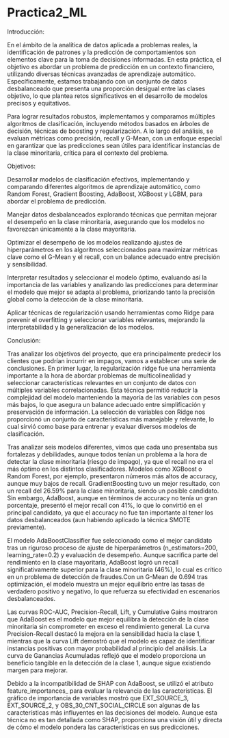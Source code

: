 # Practica2_ML


Introducción:

En el ámbito de la analítica de datos aplicada a problemas reales, la identificación de patrones y la 
predicción de comportamientos son elementos clave para la toma de decisiones informadas. En esta práctica,
el objetivo es abordar un problema de predicción en un contexto financiero, utilizando diversas técnicas 
avanzadas de aprendizaje automático. Específicamente, estamos trabajando con un conjunto de datos desbalanceado 
que presenta una proporción desigual entre las clases objetivo, lo que plantea retos significativos en el
desarrollo de modelos precisos y equitativos.

Para lograr resultados robustos, implementamos y comparamos múltiples algoritmos de clasificación, 
incluyendo métodos basados en árboles de decisión, técnicas de boosting y regularización. A lo largo 
del análisis, se evaluan métricas como precisión, recall y G-Mean, con un enfoque especial en garantizar
que las predicciones sean útiles para identificar instancias de la clase minoritaria, crítica para el 
contexto del problema.

Objetivos:

Desarrollar modelos de clasificación efectivos, implementando y comparando diferentes algoritmos de 
aprendizaje automático, como Random Forest, Gradient Boosting, AdaBoost, XGBoost y LGBM, para abordar el 
problema de predicción.

Manejar datos desbalanceados explorando técnicas que permitan mejorar el desempeño en la clase minoritaria, 
asegurando que los modelos no favorezcan únicamente a la clase mayoritaria.

Optimizar el desempeño de los modelos realizando ajustes de hiperparámetros en los algoritmos seleccionados
para maximizar métricas clave como el G-Mean y el recall, con un balance adecuado entre precisión y sensibilidad.

Interpretar resultados y seleccionar el modelo óptimo, evaluando así la importancia de las variables y 
analizando las predicciones para determinar el modelo que mejor se adapta al problema, priorizando tanto
la precisión global como la detección de la clase minoritaria.

Aplicar técnicas de regularización usando herramientas como Ridge para prevenir el overfitting y seleccionar 
variables relevantes, mejorando la interpretabilidad y la generalización de los modelos.

Conclusión:

Tras analizar los objetivos del proyecto, que era principalmente predecir los clientes que podrían incurrir 
en impagos, vamos a establecer una serie de conclusiones. En primer lugar, la regularización ridge fue una
herramienta importante a la hora de abordar problemas de multicolinealidad y seleccionar características 
relevantes en un conjunto de datos con múltiples variables correlacionadas. Esta técnica permitió reducir 
la complejidad del modelo manteniendo la mayoría de las variables con pesos más bajos, lo que asegura un 
balance adecuado entre simplificación y preservación de información. La selección de variables con Ridge 
nos proporcionó un conjunto de características más manejable y relevante, lo cual sirvió como base para 
entrenar y evaluar diversos modelos de clasificación.

Tras analizar seis modelos diferentes, vimos que cada uno presentaba sus fortalezas y debilidades, aunque 
todos tenían un problema a la hora de detectar la clase minoritaria (riesgo de impago), ya que el recall 
no era el más óptimo en los distintos clasificadores. Modelos como XGBoost o Random Forest, por ejemplo, 
presentaron números más altos de accuracy, aunque muy bajos de recall. GradientBoosting tuvo un mejor 
resultado, con un recall del 26.59% para la clase minoritaria, siendo un posible candidato. Sin embargo, 
AdaBoost, aunque en términos de accuracy no tenía un gran porcentaje, presentó el mejor recall con 41%, 
lo que lo convirtió en el principal candidato, ya que el accuracy no fue tan importante al tener los datos 
desbalanceados (aun habiendo aplicado la técnica SMOTE previamente).

El modelo AdaBoostClassifier fue seleccionado como el mejor candidato tras un riguroso proceso de ajuste 
de hiperparámetros (n_estimators=200, learning_rate=0.2) y evaluación de desempeño. Aunque sacrifica parte 
del rendimiento en la clase mayoritaria, AdaBoost logró un recall significativamente superior para la clase 
minoritaria (46%), lo cual es crítico en un problema de detección de fraudes.Con un G-Mean de 0.694 tras 
optimización, el modelo muestra un mejor equilibrio entre las tasas de verdadero positivo y negativo, lo que 
refuerza su efectividad en escenarios desbalanceados.

Las curvas ROC-AUC, Precision-Recall, Lift, y Cumulative Gains mostraron que AdaBoost es el modelo que mejor 
equilibra la detección de la clase minoritaria sin comprometer en exceso el rendimiento general. La curva 
Precision-Recall destacó la mejora en la sensibilidad hacia la clase 1, mientras que la curva Lift demostró 
que el modelo es capaz de identificar instancias positivas con mayor probabilidad al principio del análisis. 
La curva de Ganancias Acumuladas reflejó que el modelo proporciona un beneficio tangible en la detección de 
la clase 1, aunque sigue existiendo margen para mejorar.

Debido a la incompatibilidad de SHAP con AdaBoost, se utilizó el atributo feature_importances_ para evaluar 
la relevancia de las características. El gráfico de importancia de variables mostró que EXT_SOURCE_3, 
EXT_SOURCE_2, y OBS_30_CNT_SOCIAL_CIRCLE son algunas de las características más influyentes en las decisiones 
del modelo. Aunque esta técnica no es tan detallada como SHAP, proporciona una visión útil y directa de cómo 
el modelo pondera las características en sus predicciones.